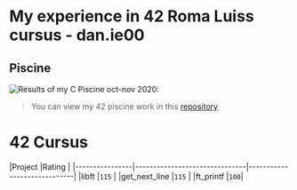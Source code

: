 # My experience in 42 Roma Luiss cursus - dan.ie00



## Piscine 
![Results of my C Piscine oct-nov 2020:](https://drive.google.com/file/d/1xZEHeVYOnnaF_epoyto5btRd9Fe5kVo5/view?usp=sharing)
>You can view my 42 piscine work in this [repository](https://khan.github.io/KaTeX/)

# 42 Cursus

|Project                |Rating                          |
|----------------|-------------------------------|-----------------------------|
|libft			|`115` |
|get_next_line	|`115` |
|ft_printf		|`100`|

```
